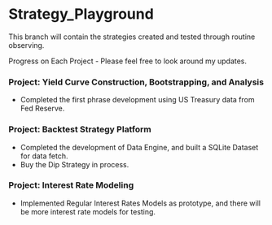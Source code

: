 # Strategy_Playground

This branch will contain the strategies created and tested through routine observing.

Progress on Each Project - Please feel free to look around my updates.

### Project: Yield Curve Construction, Bootstrapping, and Analysis
- Completed the first phrase development using US Treasury data from Fed Reserve.

### Project: Backtest Strategy Platform 
- Completed the development of Data Engine, and built a SQLite Dataset for data fetch.
- Buy the Dip Strategy in process.

### Project: Interest Rate Modeling
- Implemented Regular Interest Rates Models as prototype, and there will be more interest rate models for testing.
